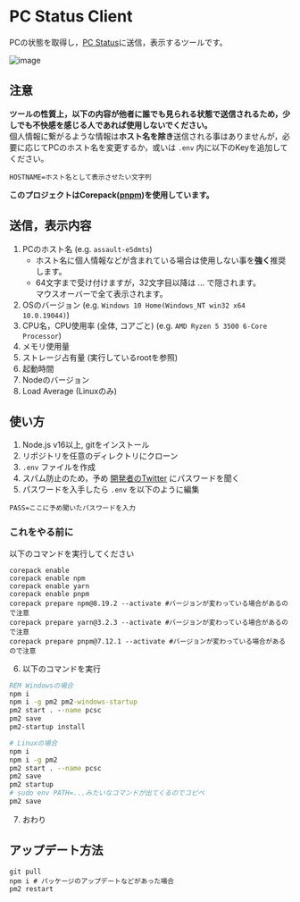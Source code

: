 # PC Status Client
PCの状態を取得し，[PC Status](https://pc-stats.eov2.com/)に送信，表示するツールです。

![image](https://cdn.discordapp.com/attachments/963367800821395466/1021358299603537930/unknown.png)

## 注意

**ツールの性質上，以下の内容が他者に誰でも見られる状態で送信されるため，少しでも不快感を感じる人であれば使用しないでください。**  
個人情報に繋がるような情報は**ホスト名を除き**送信される事はありませんが，必要に応じてPCのホスト名を変更するか，或いは `.env` 内に以下のKeyを追加してください。

```env
HOSTNAME=ホスト名として表示させたい文字列
```

**このプロジェクトはCorepack([pnpm](https://github.com/pnpm/pnpm))を使用しています。**

## 送信，表示内容
1. PCのホスト名 (e.g. `assault-e5dmts`)
    - ホスト名に個人情報などが含まれている場合は使用しない事を**強く**推奨します。  
    - 64文字まで受け付けますが，32文字目以降は ... で隠されます。  
      マウスオーバーで全て表示されます。
2. OSのバージョン (e.g. `Windows 10 Home(Windows_NT win32 x64 10.0.19044)`)
3. CPU名，CPU使用率 (全体, コアごと) (e.g. `AMD Ryzen 5 3500 6-Core Processor`)
4. メモリ使用量
5. ストレージ占有量 (実行しているrootを参照)
6. 起動時間
7. Nodeのバージョン
8. Load Average (Linuxのみ)

## 使い方

1. Node.js v16以上, gitをインストール
2. リポジトリを任意のディレクトリにクローン
3. `.env` ファイルを作成
4. スパム防止のため，予め [開発者のTwitter](https://twitter.com/c30_eo) にパスワードを聞く
5. パスワードを入手したら `.env` を以下のように編集

```env
PASS=ここに予め聞いたパスワードを入力
```
### これをやる前に

以下のコマンドを実行してください
```
corepack enable
corepack enable npm
corepack enable yarn
corepack enable pnpm
corepack prepare npm@8.19.2 --activate #バージョンが変わっている場合があるので注意
corepack prepare yarn@3.2.3 --activate #バージョンが変わっている場合があるので注意
corepack prepare pnpm@7.12.1 --activate #バージョンが変わっている場合があるので注意
```

6. 以下のコマンドを実行

```cmd
REM Windowsの場合
npm i
npm i -g pm2 pm2-windows-startup
pm2 start . --name pcsc
pm2 save
pm2-startup install
```

```bash
# Linuxの場合
npm i
npm i -g pm2
pm2 start . --name pcsc
pm2 save
pm2 startup
# sudo env PATH=...みたいなコマンドが出てくるのでコピペ
pm2 save
```

7. おわり

## アップデート方法

```
git pull
npm i # パッケージのアップデートなどがあった場合
pm2 restart
```